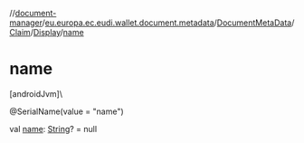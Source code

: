 //[document-manager](../../../../../index.md)/[eu.europa.ec.eudi.wallet.document.metadata](../../../index.md)/[DocumentMetaData](../../index.md)/[Claim](../index.md)/[Display](index.md)/[name](name.md)

# name

[androidJvm]\

@SerialName(value = &quot;name&quot;)

val [name](name.md): [String](https://kotlinlang.org/api/latest/jvm/stdlib/kotlin/-string/index.html)? =
null
